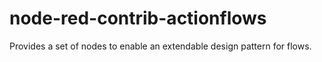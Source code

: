 # node-red-contrib-actionflows
Provides a set of nodes to enable an extendable design pattern for flows.
